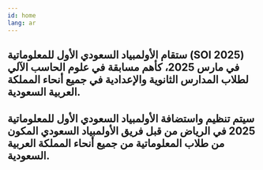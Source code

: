 ```yaml
---
id: home
lang: ar
---
```


## ستقام الأولمبياد السعودي الأول للمعلوماتية (SOI 2025) في مارس 2025، كأهم مسابقة في علوم الحاسب الآلي لطلاب المدارس الثانوية والإعدادية في جميع أنحاء المملكة العربية السعودية.

## سيتم تنظيم واستضافة الأولمبياد السعودي الأول للمعلوماتية 2025 في الرياض من قبل فريق الأولمبياد السعودي المكون من طلاب المعلوماتية من جميع أنحاء المملكة العربية السعودية.
